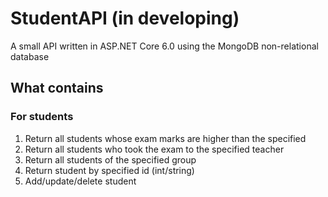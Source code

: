# StudentAPI (in developing)
A small API written in ASP.NET Core 6.0 using the MongoDB non-relational database
## What contains
### For students
1) Return all students whose exam marks are higher than the specified
2) Return all students who took the exam to the specified teacher
3) Return all students of the specified group
4) Return student by specified id (int/string)
5) Add/update/delete student
